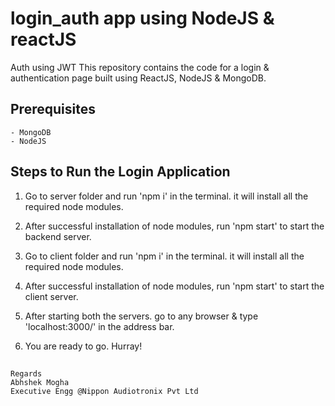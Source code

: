 # login_auth app using NodeJS & reactJS
 Auth using JWT
 This repository contains the code for a login & authentication page built using ReactJS, NodeJS & MongoDB. 

## Prerequisites
    - MongoDB
    - NodeJS

## Steps to Run the Login Application
1. Go to server folder and run 'npm i' in the terminal. it will install all the required node modules.

2. After successful installation of node modules, run 'npm start' to start the backend server.

3. Go to client folder and run 'npm i' in the terminal. it will install all the required node modules.

4. After successful installation of node modules, run 'npm start' to start the client server.

5. After starting both the servers. go to any browser & type 'localhost:3000/' in the address bar.

6. You are ready to go. Hurray!



##
    Regards
    Abhshek Mogha
    Executive Engg @Nippon Audiotronix Pvt Ltd